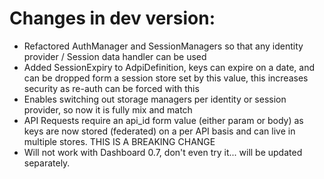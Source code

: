 # Changes in dev version:

- Refactored AuthManager and SessionManagers so that any identity provider / Session data handler can be used
- Added SessionExpiry to AdpiDefinition, keys can expire on a date, and can be dropped form a session store set by this value, this increases security as re-auth can be forced with this
- Enables switching out storage managers per identity or session provider, so now it is fully mix and match
- API Requests require an api_id form value (either param or body) as keys are now stored (federated) on a per API basis and can live in multiple stores. THIS IS A BREAKING CHANGE
- Will not work with Dashboard 0.7, don't even try it... will be updated separately.